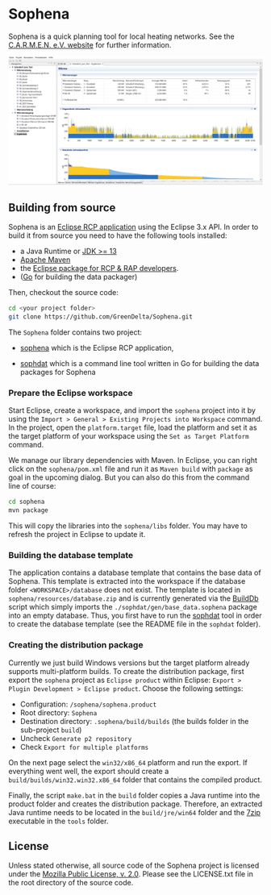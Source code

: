 # Sophena

Sophena is a quick planning tool for local heating networks. See the 
[C.A.R.M.E.N. e.V. website](https://www.carmen-ev.de/infothek/downloads/sophena/1989-sophena-die-software)
for further information.

![screenshot of Sophena](sophena.png "screenshot of Sophena")

## Building from source

Sophena is an [Eclipse RCP application](https://wiki.eclipse.org/Rich_Client_Platform)
using the Eclipse 3.x API. In order to build it from source you need to have the
following tools installed:

* a Java Runtime or [JDK >= 13](https://adoptopenjdk.net/)
* [Apache Maven](https://maven.apache.org/)
* the [Eclipse package for RCP & RAP developers](http://www.eclipse.org/downloads/eclipse-packages/).
* ([Go](https://golang.org/) for building the data packager)

Then, checkout the source code:

```bash
cd <your project folder>
git clone https://github.com/GreenDelta/Sophena.git
```

The `Sophena` folder contains two project:

- [sophena](./sophena) which is the Eclipse RCP application,

- [sophdat](./sophdat) which is a command line tool written in Go for building the data
  packages for Sophena

### Prepare the Eclipse workspace

Start Eclipse, create a workspace, and import the `sophena` project into it by
using the `Import > General > Existing Projects into Workspace` command. In the
project, open the `platform.target` file, load the platform and set it as the
target platform of your workspace using the `Set as Target Platform` command.

We manage our library dependencies with Maven. In Eclipse, you can right click on the `sophena/pom.xml` file and run it as `Maven build` with `package` as goal in the upcoming dialog. But you can also do this from the command line of course:

```bash
cd sophena
mvn package
```

This will copy the libraries into the `sophena/libs` folder. You may have to
refresh the project in Eclipse to update it.

### Building the database template

The application contains a database template that contains the base data of
Sophena. This template is extracted into the workspace if the database folder
`<WORKSPACE>/database` does not exist. The template is located in
`sophena/resources/database.zip` and is currently generated via the
[BuildDb](./sophena/src/sophena/BuildDb.java) script which simply imports
the `./sophdat/gen/base_data.sophena` package into an empty database. Thus, you
first have to run the [sophdat](./sophdat) tool in order to create the database
template (see the README file in the `sophdat` folder).

### Creating the distribution package

Currently we just build Windows versions but the target platform already
supports multi-platform builds. To create the distribution package, first export
the `sophena` project as `Eclipse product` within Eclipse:
`Export > Plugin Development > Eclipse product`. Choose the following settings:

* Configuration: `/sophena/sophena.product`
* Root directory: `Sophena`
* Destination directory: `.sophena/build/builds` (the builds folder in the sub-project
  `build`)
* Uncheck `Generate p2 repository`
* Check `Export for multiple platforms`

On the next page select the `win32/x86_64` platform and run the export. If
everything went well, the export should create a `build/builds/win32.win32.x86_64`
folder that contains the compiled product.

Finally, the script `make.bat` in the `build` folder copies a Java runtime into
the product folder and creates the distribution package. Therefore, an extracted
Java runtime needs to be located in the `build/jre/win64` folder and the
[7zip](https://www.7-zip.org/) executable in the `tools` folder.

## License

Unless stated otherwise, all source code of the Sophena project is licensed 
under the [Mozilla Public License, v. 2.0](http://mozilla.org/MPL/2.0/). Please 
see the LICENSE.txt file in the root directory of the source code.

